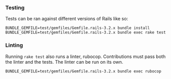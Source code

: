 ### Testing

Tests can be ran against different versions of Rails like so:

```
BUNDLE_GEMFILE=test/gemfiles/Gemfile.rails-3.2.x bundle install
BUNDLE_GEMFILE=test/gemfiles/Gemfile.rails-3.2.x bundle exec rake test
```

### Linting

Running `rake test` also runs a linter, rubocop. Contributions must pass both
the linter and the tests. The linter can be run on its own.

```
BUNDLE_GEMFILE=test/gemfiles/Gemfile.rails-3.2.x bundle exec rubocop
```
